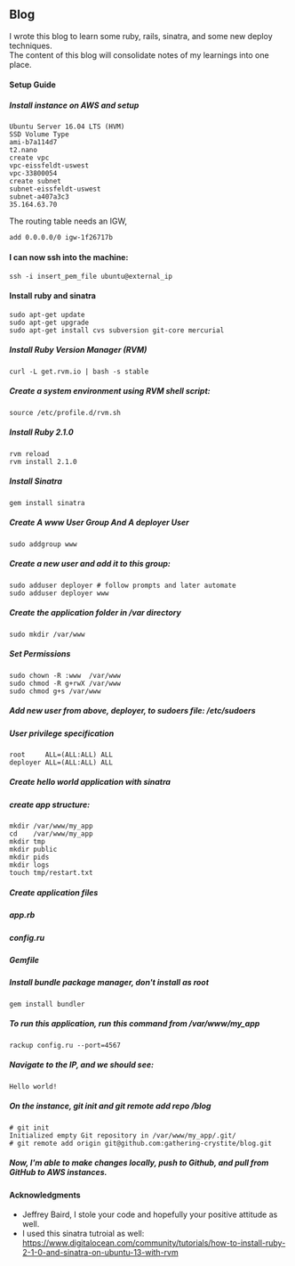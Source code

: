 ## Blog

I wrote this blog to learn some ruby, rails, sinatra, and some new deploy techniques.  
The content of this blog will consolidate notes of my learnings into one place. 

#### Setup Guide
##### Install instance on AWS and setup 
```
Ubuntu Server 16.04 LTS (HVM)
SSD Volume Type
ami-b7a114d7
t2.nano
create vpc
vpc-eissfeldt-uswest 
vpc-33800054 
create subnet 
subnet-eissfeldt-uswest 
subnet-a407a3c3 
35.164.63.70
```
The routing table needs an IGW, 
```
add 0.0.0.0/0 igw-1f26717b
```

#### I can now ssh into the machine:
```
ssh -i insert_pem_file ubuntu@external_ip
```

#### Install ruby and sinatra
```
sudo apt-get update
sudo apt-get upgrade
sudo apt-get install cvs subversion git-core mercurial
```

##### Install Ruby Version Manager (RVM)
```
curl -L get.rvm.io | bash -s stable
```
##### Create a system environment using RVM shell script:
```
source /etc/profile.d/rvm.sh
```

##### Install Ruby 2.1.0
```
rvm reload
rvm install 2.1.0
```

##### Install Sinatra
```
gem install sinatra
```

##### Create A www User Group And A deployer User
```
sudo addgroup www
```

##### Create a new user and add it to this group:
```
sudo adduser deployer # follow prompts and later automate
sudo adduser deployer www
```

##### Create the application folder in /var directory
```
sudo mkdir /var/www
```

##### Set Permissions
```
sudo chown -R :www  /var/www
sudo chmod -R g+rwX /var/www
sudo chmod g+s /var/www
```

##### Add new user from above, deployer, to sudoers file: /etc/sudoers
##### User privilege specification
```
root     ALL=(ALL:ALL) ALL
deployer ALL=(ALL:ALL) ALL
```

##### Create hello world application with sinatra
##### create app structure:
```
mkdir /var/www/my_app
cd    /var/www/my_app
mkdir tmp
mkdir public
mkdir pids
mkdir logs
touch tmp/restart.txt
```

##### Create application files
##### app.rb
##### config.ru
##### Gemfile
##### Install bundle package manager, don't install as root
```
gem install bundler
```
##### To run this application, run this command from /var/www/my_app
```
rackup config.ru --port=4567
```
##### Navigate to the IP, and we should see:
```
Hello world!
```

##### On the instance, git init and git remote add repo /blog
```
# git init
Initialized empty Git repository in /var/www/my_app/.git/
# git remote add origin git@github.com:gathering-crystite/blog.git
```

##### Now, I'm able to make changes locally, push to Github, and pull from GitHub to AWS instances.

#### Acknowledgments
* Jeffrey Baird, I stole your code and hopefully your positive attitude as well. 
* I used this sinatra tutroial as well: https://www.digitalocean.com/community/tutorials/how-to-install-ruby-2-1-0-and-sinatra-on-ubuntu-13-with-rvm


